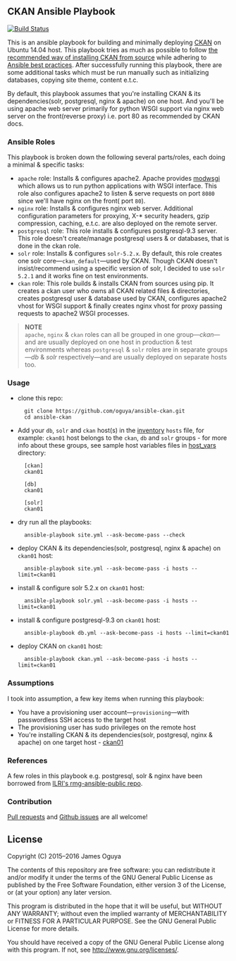 ## CKAN Ansible Playbook
[![Build Status](https://travis-ci.org/oguya/ansible-ckan.svg)](https://travis-ci.org/oguya/ansible-ckan)

This is an ansible playbook for building and minimally deploying [CKAN](http://ckan.org/) on Ubuntu 14.04 host. This playbook tries as much as possible to follow [the recommended way of installing CKAN from source](http://docs.ckan.org/en/latest/maintaining/installing/install-from-source.html) while adhering to [Ansible best practices](http://docs.ansible.com/playbooks_best_practices.html).
After successfully running this playbook, there are some additional tasks which must be run manually such as initializing databases, copying site theme, content e.t.c.

By default, this playbook assumes that you're installing CKAN & its dependencies(solr, postgresql, nginx & apache) on one host. And you'll be using apache web server primarily for python WSGI support via nginx web server on the front(reverse proxy) i.e. port 80 as recommended by CKAN docs.

### Ansible Roles
This playbook is broken down the following several parts/roles, each doing a minimal & specific tasks:
- `apache` role: Installs & configures apache2. Apache provides [modwsgi](https://code.google.com/p/modwsgi/) which allows us to run python applications with WSGI interface. This role also configures apache2 to listen & serve requests on port `8080` since we'll have nginx on the front( port `80`).
- `nginx` role: Installs & configures nginx web server. Additional configuration parameters for proxying, X-* security headers, gzip compression, caching, e.t.c. are also deployed on the remote server.
- `postgresql` role: This role installs & configures postgresql-9.3 server. This role doesn't create/manage postgresql users & or databases, that is done in the ckan role.
- `solr` role: Installs & configures `solr-5.2.x`. By default, this role creates one solr core—`ckan_default`—used by CKAN. Though CKAN doesn't insist/recommend using a specific version of solr, I decided to use `solr 5.2.1` and it works fine on test environments.
- `ckan` role: This role builds & installs CKAN from sources using pip. It creates a ckan user who owns all CKAN related files & directories, creates postgresql user & database used by CKAN, configures apache2 vhost for WSGI support & finally creates nginx vhost for proxy passing requests to apache2 WSGI processes.

> **NOTE**<br/>
> `apache`, `nginx` & `ckan` roles can all be grouped in one group—_ckan_—and are usually deployed on one host in production & test environments whereas `postgresql` & `solr` roles are in separate groups—_db_ & _solr_ respectively—and are usually deployed on separate hosts too.

### Usage

- clone this repo:

        git clone https://github.com/oguya/ansible-ckan.git
        cd ansible-ckan

- Add your `db`, `solr` and `ckan` host(s) in the [inventory](http://docs.ansible.com/intro_inventory.html) `hosts` file, for example: `ckan01` host belongs to the `ckan`, `db` and `solr` groups - for more info about these groups, see sample host variables files in [host_vars](https://github.com/oguya/ansible-ckan/tree/master/host_vars) directory:

        [ckan]
        ckan01

        [db]
        ckan01

        [solr]
        ckan01

- dry run all the playbooks:

        ansible-playbook site.yml --ask-become-pass --check

- deploy CKAN & its dependencies(solr, postgresql, nginx & apache) on `ckan01` host:

        ansible-playbook site.yml --ask-become-pass -i hosts --limit=ckan01

- install & configure solr 5.2.x on `ckan01` host:

        ansible-playbook solr.yml --ask-become-pass -i hosts --limit=ckan01

- install & configure postgresql-9.3 on `ckan01` host:

        ansible-playbook db.yml --ask-become-pass -i hosts --limit=ckan01

- deploy CKAN on `ckan01` host:

        ansible-playbook ckan.yml --ask-become-pass -i hosts --limit=ckan01

### Assumptions
I took into assumption, a few key items when running this playbook:
- You have a provisioning user account—`provisioning`—with passwordless SSH access to the target host
- The provisioning user has sudo privileges on the remote host
- You're installing CKAN & its dependencies(solr, postgresql, nginx & apache) on one target host - [ckan01](https://github.com/oguya/ansible-ckan/blob/master/host_vars/ckan01)

### References
A few roles in this playbook e.g. postgresql, solr & nginx have been borrowed from [ILRI's rmg-ansible-public repo](https://github.com/ilri/rmg-ansible-public).

### Contribution
[Pull requests](https://github.com/oguya/ansible-ckan/issues) and [Github issues](https://github.com/oguya/ansible-ckan/issues) are all welcome!

## License
Copyright (C) 2015–2016 James Oguya

The contents of this repository are free software: you can redistribute
it and/or modify it under the terms of the GNU General Public License
as published by the Free Software Foundation, either version 3 of the
License, or (at your option) any later version.

This program is distributed in the hope that it will be useful,
but WITHOUT ANY WARRANTY; without even the implied warranty of
MERCHANTABILITY or FITNESS FOR A PARTICULAR PURPOSE.  See the
GNU General Public License for more details.

You should have received a copy of the GNU General Public License
along with this program.  If not, see <http://www.gnu.org/licenses/>.
